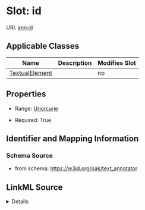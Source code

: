 

# Slot: id

URI: [ann:id](https://w3id.org/linkml/text_annotator/id)



<!-- no inheritance hierarchy -->





## Applicable Classes

| Name | Description | Modifies Slot |
| --- | --- | --- |
| [TextualElement](TextualElement.md) |  |  no  |







## Properties

* Range: [Uriorcurie](Uriorcurie.md)

* Required: True





## Identifier and Mapping Information







### Schema Source


* from schema: https://w3id.org/oak/text_annotator




## LinkML Source

<details>
```yaml
name: id
from_schema: https://w3id.org/oak/text_annotator
rank: 1000
identifier: true
alias: id
owner: TextualElement
domain_of:
- TextualElement
range: uriorcurie
required: true

```
</details>